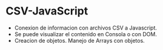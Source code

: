 # CSV-JavaScript

- Conexion de informacion con archivos CSV a Javascript.
- Se puede visualizar el contenido en Consola o con DOM.
- Creacion de objetos. Manejo de Arrays con objetos.
